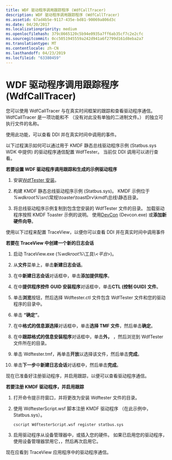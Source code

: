 ```yaml
---
title: WDF 驱动程序调用跟踪程序 (WdfCallTracer)
description: WDF 驱动程序调用跟踪程序 (WdfCallTracer)
ms.assetid: 67ad4b5e-9117-435e-bd81-90069a806d3c
ms.date: 04/20/2017
ms.localizationpriority: medium
ms.openlocfilehash: 379c8665120c5b94e0935a7ff6ab35cf7c2e2cfc
ms.sourcegitcommit: 0cc5051945559a242d941a6f2799d161d8eba2a7
ms.translationtype: MT
ms.contentlocale: zh-CN
ms.lasthandoff: 04/23/2019
ms.locfileid: "63380459"
---
```

# <a name="wdf-driver-call-tracer-wdfcalltracer"></a>WDF 驱动程序调用跟踪程序 (WdfCallTracer)


您可以使用 WdfCallTracer 与在真实时间框架的跟踪和查看驱动程序通信。 WdfCallTracer 是一项功能和不 （没有对此没有单独的二进制文件。） 的独立可执行文件的名称。

使用此功能，可以查看 DDI 并在真实时间中调用的事件。

以下过程演示如何可以通过用于 KMDF 静态总线驱动程序示例 (Statbus.sys WDK 中提供) 的驱动程序通信配置 WdfTester。 当前仅 DDI 调用可以进行查看。

**若要设置 WDF 驱动程序调用跟踪和生成的示例驱动程序**

1.  安装[WdfTester 安装](wdftester-installation.md)。

2.  构建 KMDF 静态总线驱动程序示例 (Statbus.sys)。 KMDF 示例位于 *%wdkroot%*\\src\\常规\\toaster\\toastDrv\\kmdf\\总线\\静态目录。

3.  将总线驱动程序示例复制到包含您安装的 WdfTester 文件的目录。 加载驱动程序按照 KMDF Toaster 示例的说明。 使用[DevCon](devcon.md) (Devcon.exe) 或**添加新硬件向导**。

使用以下过程来配置 TraceView，以便你可以查看 DDI 并在真实时间中调用事件

**若要在 TraceView 中创建一个新的日志会话**

1.  启动 TraceView.exe (*%wdkroot%*\\工具\\*&lt;平台&gt;*)。

2.  从**文件**菜单上，单击**新建日志会话**。

3.  在中**新建日志会话**对话框中，单击**添加提供程序**。

4.  在中**提供程序控件 GUID 安装程序**对话框中，单击**CTL (控制 GUID) 文件**。

5.  单击**浏览**按钮，然后选择 Wdftester.ctl 文件包含 WdfTester 文件和您的驱动程序的目录中。

6.  单击 **“确定”**。

7.  在中**格式的信息源选择**对话框中，单击**选择 TMF 文件**，然后单击**确定**。

8.  在中**跟踪格式的信息安装程序**对话框中，单击**外，** ，然后浏览到 WdfTester 文件所在的目录。

9.  单击 Wdftester.tmf，再单击**开放**以选择该文件，然后单击**完成**。

10. 单击**下一步**中**新建日志会话**对话框中，然后单击**完成**。

现在已准备好注册驱动程序，并启用跟踪，以便可以查看驱动程序通信。

**若要注册 KMDF 驱动程序，并启用跟踪**

1.  打开命令提示符窗口，并将更改为安装 Wdftester 文件的目录。

2.  使用 WdftesterScript.wsf 脚本注册 KMDF 驱动程序 （在此示例中，Statbus.sys）。
    ```
    cscript WdftesterScript.wsf register statbus.sys
    ```

3.  启用驱动程序从设备管理器中，或插入您的硬件。 如果已启用您的驱动程序，使用设备管理器禁用它，，然后再次启用它。

现在应看到 TraceView 应用程序中的驱动程序通信。

 

 





